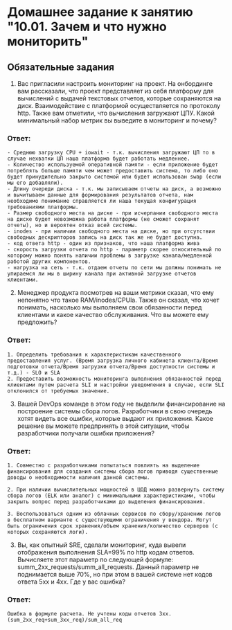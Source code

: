 # Домашнее задание к занятию "10.01. Зачем и что нужно мониторить"

## Обязательные задания

1. Вас пригласили настроить мониторинг на проект. На онбординге вам рассказали, что проект представляет из себя 
платформу для вычислений с выдачей текстовых отчетов, которые сохраняются на диск. Взаимодействие с платформой 
осуществляется по протоколу http. Также вам отметили, что вычисления загружают ЦПУ. Какой минимальный набор метрик вы
выведите в мониторинг и почему?

### Ответ:
```
- Среднюю загрузку CPU + iowait - т.к. вычисления загружают ЦП то в случае нехватки ЦП наша платформа будет работать медленнее.
- Количество используемой оперативной памяти - если приложение будет потреблять больше памяти чем может предоставить система, то либо оно будет принудительно закрыто системой или будет использован swap (если мы его добавляли).
- Длину очереди диска - т.к. мы записываем отчеты на диск, а возможно и вычитываем данные для формирования результатов отчета, нам необходимо понимание справляется ли наша текущая конфигурация требованиями платформы.
- Размер свободного места на диске - при исчерпании свободного места на диске будет невозможна работа платформы (не сможет сохранят отчеты), но и вероятен отказ всей системы.
- inodes - при наличии свободного места на диске, но при отсутствии свободных дескрипторов запись на диск так же не будет доступна.
- код ответа http - один из признаков, что наша платформа жива
- скорость загрузки отчета по http - параметр скорее относительный по которому можно понять наличии проблемы в загрузке канала/медленной работой других компонентов.
- нагрузка на сеть - т.к. отдаем отчеты по сети мы должны понимать не упираемся ли мы в ширину канала при активной загрузке отчетов клиентами.

```

2. Менеджер продукта посмотрев на ваши метрики сказал, что ему непонятно что такое RAM/inodes/CPUla. Также он сказал, 
что хочет понимать, насколько мы выполняем свои обязанности перед клиентами и какое качество обслуживания. Что вы 
можете ему предложить?

### Ответ:
```
1. Определить требования к характеристикам качественного предоставления услуг. (Время загрузка личного кабинета клиента/Время подготовки отчета/Время загрузки отчета/Время доступности системы и т.д.) - SLO и SLA
2. Предоставить возможность мониторинга выполнения обязанностей перед клиентами путем расчета SLI и настройки уведомления в случае, если SLI отклонился от требуемых значение.
```

3. Вашей DevOps команде в этом году не выделили финансирование на построение системы сбора логов. Разработчики в свою 
очередь хотят видеть все ошибки, которые выдают их приложения. Какое решение вы можете предпринять в этой ситуации, 
чтобы разработчики получали ошибки приложения?

### Ответ:
```
1. Совместно с разработчиками попытаться повлиять на выделение финансирования для создания системы сбора логов приводя существенные доводы о необходимости наличия данной системы.

2. При наличии вычислительных мощностей в ЦОД можно развернуть систему сбора логов (ELK или аналог) с минимальными характеристиками, чтобы закрыть вопрос перед разработчиками до выделения финансирования.

3. Воспользоваться одним из облачных сервисов по сбору/хранению логов в бесплатном варианте с существующими ограничения у вендора. Могут быть ограничения срок хранения/объем хранения/количество серверов (с которых сохраняются логи).

```

3. Вы, как опытный SRE, сделали мониторинг, куда вывели отображения выполнения SLA=99% по http кодам ответов. 
Вычисляете этот параметр по следующей формуле: summ_2xx_requests/summ_all_requests. Данный параметр не поднимается выше 
70%, но при этом в вашей системе нет кодов ответа 5xx и 4xx. Где у вас ошибка?

### Ответ:
```
Ошибка в формуле расчета. Не учтены коды отчетов 3хх.
(sum_2xx_req+sum_3xx_req)/sum_all_req

```
